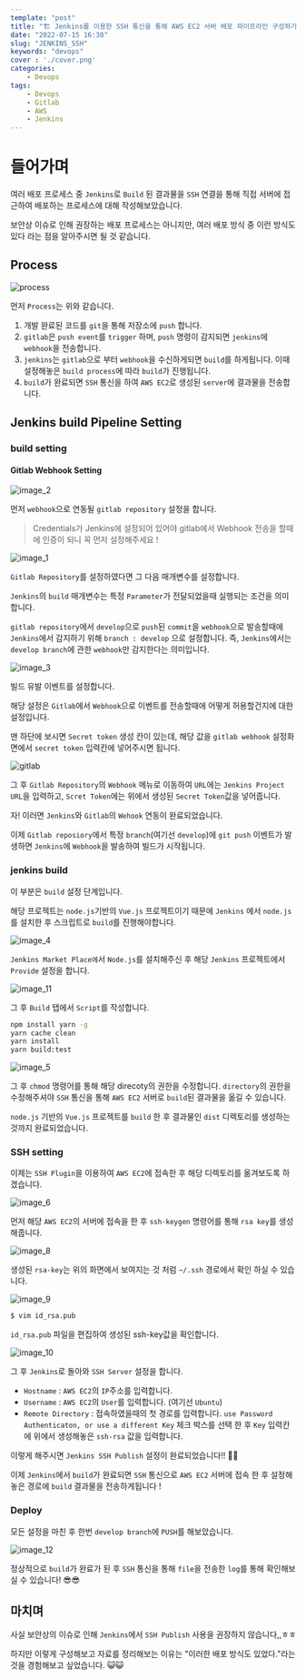 ```yaml
---
template: "post"
title: "🏗️ Jenkins를 이용한 SSH 통신을 통해 AWS EC2 서버 배포 파이프라인 구성하기"
date: "2022-07-15 16:30"
slug: "JENKINS_SSH"
keywords: "devops"
cover : './cover.png'
categories: 
    - Devops
tags:
    - Devops
    - Gitlab
    - AWS
    - Jenkins
---
```


# 들어가며

여러 배포 프로세스 중 `Jenkins`로 `Build` 된 결과물을 `SSH` 연결을 통해 직접 서버에 접근하여 배포하는 프로세스에 대해 작성해보았습니다.

보안상 이슈로 인해 권장하는 배포 프로세스는 아니지만, 여러 배포 방식 중 이런 방식도 있다 라는 점을 알아주시면 될 것 같습니다.


## Process


![process](./process.png)


먼저 `Process`는 위와 같습니다.

1. 개발 완료된 코드를 `git`을 통해 저장소에 `push` 합니다.
2. `gitlab`은 `push event`를 `trigger` 하며, `push` 명령이 감지되면 `jenkins`에 `webhook`을 전송합니다.
3. `jenkins`는 `gitlab`으로 부터 `webhook`을 수신하게되면 `build`를 하게됩니다. 이때 설정해놓은 `build process`에 따라 `build`가 진행됩니다.
4. `build`가 완료되면 `SSH` 통신을 하여 `AWS EC2`로 생성된 `server`에 결과물을 전송합니다.


## Jenkins build Pipeline Setting


### build setting

#### Gitlab Webhook Setting

![image_2](./image_2.png)


먼저 `webhook`으로 연동될 `gitlab repository` 설정을 합니다.

> Credentials가 Jenkins에 설정되어 있어야 gitlab에서 Webhook 전송을 할때에 인증이 되니 꼭 먼저 설정해주세요 !



![image_1](./image_1.png)

`Gitlab Repository`를 설정하였다면 그 다음 매개변수를 설정합니다.

`Jenkins`의 `build` 매개변수는 특정 `Parameter`가 전달되었을때 실행되는 조건을 의미 합니다.

`gitlab repository`에서 `develop`으로 `push`된 `commit`을 `webhook`으로 발송할때에 `Jenkins`에서 감지하기 위해 `branch : develop` 으로 설정합니다. 즉, `Jenkins`에서는 `develop branch`에 관한 `webhook`만 감지한다는 의미입니다.


![image_3](./image_3.png)

빌드 유발 이벤트를 설정합니다.

해당 설정은 `Gitlab`에서 `Webhook`으로 이벤트를 전송할때에 어떻게 허용할건지에 대한 설정입니다.

맨 하단에 보시면 `Secret token` 생성 칸이 있는데, 해당 값을 `gitlab webhook` 설정화면에서 `secret token` 입력칸에 넣어주시면 됩니다.

![gitlab](./gitlab.png)

그 후 `Gitlab Repository`의 `Webhook` 메뉴로 이동하여 `URL`에는 `Jenkins Project URL`을 입력하고, `Scret Token`에는 위에서 생성된 `Secret Token`값을 넣어줍니다.


자! 이러면 `Jenkins`와 `Gitlab`의 `Wehook` 연동이 완료되었습니다.

이제 `Gitlab reposiory`에서 특정 `branch`(여기선 `develop`)에 `git push` 이벤트가 발생하면 `Jenkins`에 `Webhook`을 발송하여 빌드가 시작됩니다.


### jenkins build

이 부분은 `build` 설정 단계입니다. 

해당 프로젝트는 `node.js`기반의 `Vue.js` 프로젝트이기 때문에 `Jenkins` 에서 `node.js`를 설치한 후 스크립트로 `build`를 진행해야합니다.

![image_4](./image_4.png)

`Jenkins Market Place에`서 `Node.js`를 설치해주신 후 해당 `Jenkins` 프로젝트에서 `Provide` 설정을 합니다.



![image_11](./image_11.png)


그 후 `Build` 탭에서 `Script`를 작성합니다.

``` bash
npm install yarn -g
yarn cache clean
yarn install
yarn build:test
```

![image_5](./image_5.png)

그 후 `chmod` 명령어를 통해 해당 direcoty의 권한을 수정합니다. `directory`의 권한을 수정해주셔야 `SSH` 통신을 통해 `AWS EC2` 서버로 `build`된 결과물을 옮길 수 있습니다.



`node.js` 기반의 `Vue.js` 프로젝트를 `build` 한 후 결과물인 `dist` 디렉토리를 생성하는 것까지 완료되었습니다.


### SSH setting

이제는 `SSH Plugin`을 이용하여 `AWS EC2`에 접속한 후 해당 디렉토리를 옮겨보도록 하겠습니다.

![image_6](./image_6.png)


먼저 해당 `AWS EC2`의 서버에 접속을 한 후 `ssh-keygen` 명령어를 통해 `rsa key`를 생성해줍니다.



![image_8](./image_8.png)

생성된 `rsa-key`는 위의 화면에서 보여지는 것 처럼 `~/.ssh` 경로에서 확인 하실 수 있습니다.

![image_9](./image_9.png)


``` bash
$ vim id_rsa.pub
```

`id_rsa.pub` 파일을 편집하여 생성된 ssh-key값을 확인합니다.

![image_10](./image_10.png)

그 후 `Jenkins`로 돌아와 `SSH Server` 설정을 합니다. 

- `Hostname` : `AWS EC2`의 `IP`주소를 입력합니다.
- `Username` : `AWS EC2`의 `User`를 입력합니다. (여기선 `Ubuntu`)
- `Remote Directory` : 접속하였을때의 첫 경로를 입력합니다.
`use Password Authenticaton, or use a different Key` 체크 박스를 선택 한 후 `Key` 입력칸에 위에서 생성해놓은 `ssh-rsa` 값을 입력합니다.

이렇게 해주시면 `Jenkins SSH Publish` 설정이 완료되었습니다!! 🎉🎉


이제 `Jenkins`에서 `build`가 완료되면 `SSH` 통신으로 `AWS EC2` 서버에 접속 한 후 설정해놓은 경로에 `build` 결과물을 전송하게됩니다 !


### Deploy

모든 설정을 마친 후 한번 `develop branch`에 `PUSH`를 해보았습니다.

![image_12](./image_12.png)

정상적으로 `build`가 완료가 된 후 `SSH` 통신을 통해 `file`을 전송한 `log`를 통해 확인해보실 수 있습니다! 😎😎



## 마치며

사실 보안상의 이슈로 인해 `Jenkins`에서 `SSH Publish` 사용을 권장하지 않습니다,,ㅎㅎ 

하지만 이렇게 구성해보고 자료를 정리해보는 이유는 "이러한 배포 방식도 있었다."라는 것을 경험해보고 싶었습니다. 😺😺






